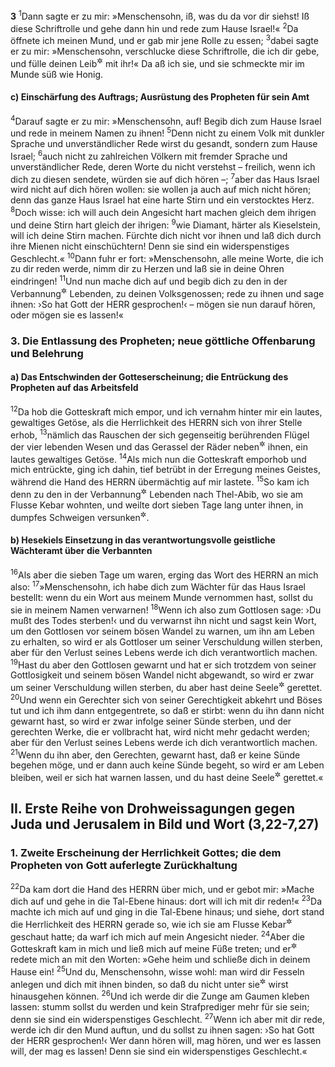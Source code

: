 __3__
<sup>1</sup>Dann sagte er zu mir: »Menschensohn, iß, was du da vor dir siehst! Iß diese Schriftrolle und gehe dann hin und rede zum Hause Israel!«
<sup>2</sup>Da öffnete ich meinen Mund, und er gab mir jene Rolle zu essen;
<sup>3</sup>dabei sagte er zu mir: »Menschensohn, verschlucke diese Schriftrolle, die ich dir gebe, und fülle deinen Leib<sup title="oder: Magen">&#x2732;</sup> mit ihr!« Da aß ich sie, und sie schmeckte mir im Munde süß wie Honig.

#### c) Einschärfung des Auftrags; Ausrüstung des Propheten für sein Amt

<sup>4</sup>Darauf sagte er zu mir: »Menschensohn, auf! Begib dich zum Hause Israel und rede in meinem Namen zu ihnen!
<sup>5</sup>Denn nicht zu einem Volk mit dunkler Sprache und unverständlicher Rede wirst du gesandt, sondern zum Hause Israel;
<sup>6</sup>auch nicht zu zahlreichen Völkern mit fremder Sprache und unverständlicher Rede, deren Worte du nicht verstehst – freilich, wenn ich dich zu diesen sendete, würden sie auf dich hören –;
<sup>7</sup>aber das Haus Israel wird nicht auf dich hören wollen: sie wollen ja auch auf mich nicht hören; denn das ganze Haus Israel hat eine harte Stirn und ein verstocktes Herz.
<sup>8</sup>Doch wisse: ich will auch dein Angesicht hart machen gleich dem ihrigen und deine Stirn hart gleich der ihrigen:
<sup>9</sup>wie Diamant, härter als Kieselstein, will ich deine Stirn machen. Fürchte dich nicht vor ihnen und laß dich durch ihre Mienen nicht einschüchtern! Denn sie sind ein widerspenstiges Geschlecht.«
<sup>10</sup>Dann fuhr er fort: »Menschensohn, alle meine Worte, die ich zu dir reden werde, nimm dir zu Herzen und laß sie in deine Ohren eindringen!
<sup>11</sup>Und nun mache dich auf und begib dich zu den in der Verbannung<sup title="oder: Gefangenschaft">&#x2732;</sup> Lebenden, zu deinen Volksgenossen; rede zu ihnen und sage ihnen: ›So hat Gott der HERR gesprochen!‹ – mögen sie nun darauf hören, oder mögen sie es lassen!«

### 3. Die Entlassung des Propheten; neue göttliche Offenbarung und Belehrung

#### a) Das Entschwinden der Gotteserscheinung; die Entrückung des Propheten auf das Arbeitsfeld

<sup>12</sup>Da hob die Gotteskraft mich empor, und ich vernahm hinter mir ein lautes, gewaltiges Getöse, als die Herrlichkeit des HERRN sich von ihrer Stelle erhob,
<sup>13</sup>nämlich das Rauschen der sich gegenseitig berührenden Flügel der vier lebenden Wesen und das Gerassel der Räder neben<sup title="oder: zugleich mit">&#x2732;</sup> ihnen, ein lautes gewaltiges Getöse.
<sup>14</sup>Als mich nun die Gotteskraft emporhob und mich entrückte, ging ich dahin, tief betrübt in der Erregung meines Geistes, während die Hand des HERRN übermächtig auf mir lastete.
<sup>15</sup>So kam ich denn zu den in der Verbannung<sup title="oder: Gefangenschaft">&#x2732;</sup> Lebenden nach Thel-Abib, wo sie am Flusse Kebar wohnten, und weilte dort sieben Tage lang unter ihnen, in dumpfes Schweigen versunken<sup title="= in starrer Betäubung">&#x2732;</sup>.

#### b) Hesekiels Einsetzung in das verantwortungsvolle geistliche Wächteramt über die Verbannten

<sup>16</sup>Als aber die sieben Tage um waren, erging das Wort des HERRN an mich also:
<sup>17</sup>»Menschensohn, ich habe dich zum Wächter für das Haus Israel bestellt: wenn du ein Wort aus meinem Munde vernommen hast, sollst du sie in meinem Namen verwarnen!
<sup>18</sup>Wenn ich also zum Gottlosen sage: ›Du mußt des Todes sterben!‹ und du verwarnst ihn nicht und sagst kein Wort, um den Gottlosen vor seinem bösen Wandel zu warnen, um ihn am Leben zu erhalten, so wird er als Gottloser um seiner Verschuldung willen sterben, aber für den Verlust seines Lebens werde ich dich verantwortlich machen.
<sup>19</sup>Hast du aber den Gottlosen gewarnt und hat er sich trotzdem von seiner Gottlosigkeit und seinem bösen Wandel nicht abgewandt, so wird er zwar um seiner Verschuldung willen sterben, du aber hast deine Seele<sup title="oder: dein Leben">&#x2732;</sup> gerettet.
<sup>20</sup>Und wenn ein Gerechter sich von seiner Gerechtigkeit abkehrt und Böses tut und ich ihm dann entgegentrete, so daß er stirbt: wenn du ihn dann nicht gewarnt hast, so wird er zwar infolge seiner Sünde sterben, und der gerechten Werke, die er vollbracht hat, wird nicht mehr gedacht werden; aber für den Verlust seines Lebens werde ich dich verantwortlich machen.
<sup>21</sup>Wenn du ihn aber, den Gerechten, gewarnt hast, daß er keine Sünde begehen möge, und er dann auch keine Sünde begeht, so wird er am Leben bleiben, weil er sich hat warnen lassen, und du hast deine Seele<sup title="oder: Leben">&#x2732;</sup> gerettet.«

## II. Erste Reihe von Drohweissagungen gegen Juda und Jerusalem in Bild und Wort (3,22-7,27)

### 1. Zweite Erscheinung der Herrlichkeit Gottes; die dem Propheten von Gott auferlegte Zurückhaltung

<sup>22</sup>Da kam dort die Hand des HERRN über mich, und er gebot mir: »Mache dich auf und gehe in die Tal-Ebene hinaus: dort will ich mit dir reden!«
<sup>23</sup>Da machte ich mich auf und ging in die Tal-Ebene hinaus; und siehe, dort stand die Herrlichkeit des HERRN gerade so, wie ich sie am Flusse Kebar<sup title="vgl. 1,1">&#x2732;</sup> geschaut hatte; da warf ich mich auf mein Angesicht nieder.
<sup>24</sup>Aber die Gotteskraft kam in mich und ließ mich auf meine Füße treten; und er<sup title="d.h. Gott">&#x2732;</sup> redete mich an mit den Worten: »Gehe heim und schließe dich in deinem Hause ein!
<sup>25</sup>Und du, Menschensohn, wisse wohl: man wird dir Fesseln anlegen und dich mit ihnen binden, so daß du nicht unter sie<sup title="d.h. deine Volksgenossen">&#x2732;</sup> wirst hinausgehen können.
<sup>26</sup>Und ich werde dir die Zunge am Gaumen kleben lassen: stumm sollst du werden und kein Strafprediger mehr für sie sein; denn sie sind ein widerspenstiges Geschlecht.
<sup>27</sup>Wenn ich aber mit dir rede, werde ich dir den Mund auftun, und du sollst zu ihnen sagen: ›So hat Gott der HERR gesprochen!‹ Wer dann hören will, mag hören, und wer es lassen will, der mag es lassen! Denn sie sind ein widerspenstiges Geschlecht.«